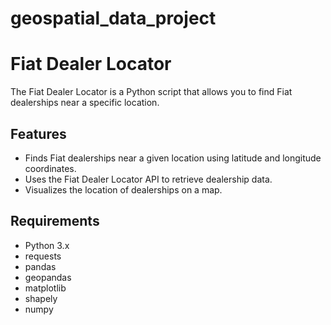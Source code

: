 # geospatial_data_project
# Fiat Dealer Locator

The Fiat Dealer Locator is a Python script that allows you to find Fiat dealerships near a specific location.

## Features

- Finds Fiat dealerships near a given location using latitude and longitude coordinates.
- Uses the Fiat Dealer Locator API to retrieve dealership data.
- Visualizes the location of dealerships on a map.

## Requirements

- Python 3.x
- requests
- pandas
- geopandas
- matplotlib
- shapely
- numpy

